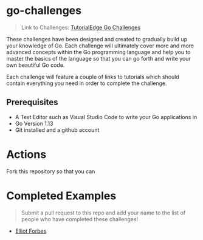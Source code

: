 # go-challenges

> Link to Challenges: [TutorialEdge Go Challenges](https://tutorialedge.net/challenges/go/)

These challenges have been designed and created to gradually build up your knowledge of Go. Each challenge will ultimately cover more and more advanced concepts within the Go programming language and help you to master the basics of the language so that you can go forth and write your own beautiful Go code.

Each challenge will feature a couple of links to tutorials which should contain everything you need in order to complete the challenge. 

## Prerequisites

* A Text Editor such as Visual Studio Code to write your Go applications in
* Go Version 1.13
* Git installed and a github account

# Actions

Fork this repository so that you can 

# Completed Examples

> Submit a pull request to this repo and add your name to the list of people who have completed these challenges!

* [Elliot Forbes](https://twitter.com/Elliot_F)

